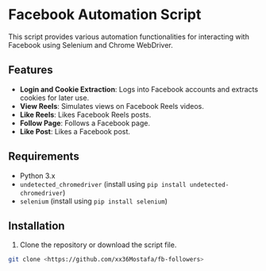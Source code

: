# Facebook Automation Script

This script provides various automation functionalities for interacting with Facebook using Selenium and Chrome WebDriver.

## Features

- **Login and Cookie Extraction**: Logs into Facebook accounts and extracts cookies for later use.
- **View Reels**: Simulates views on Facebook Reels videos.
- **Like Reels**: Likes Facebook Reels posts.
- **Follow Page**: Follows a Facebook page.
- **Like Post**: Likes a Facebook post.

## Requirements

- Python 3.x
- `undetected_chromedriver` (install using `pip install undetected-chromedriver`)
- `selenium` (install using `pip install selenium`)

## Installation

1. Clone the repository or download the script file.

```sh
git clone <https://github.com/xx36Mostafa/fb-followers>
